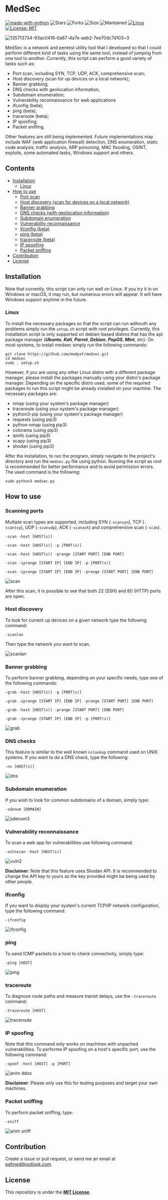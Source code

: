 
# MedSec

[![made-with-python](https://img.shields.io/badge/Made%20with-Python-1f425f.svg)](https://www.python.org/)
![Stars](https://img.shields.io/github/stars/medpaf/medsec.svg)
![Forks](https://img.shields.io/github/forks/medpaf/medsec.svg)
![Size](https://img.shields.io/github/repo-size/medpaf/medsec)
![Mantained](https://img.shields.io/badge/Maintained%3F-yes-green.svg)
[![Linux](https://svgshare.com/i/Zhy.svg)](https://svgshare.com/i/Zhy.svg)
[![License: MIT](https://img.shields.io/badge/License-MIT-yellow.svg)](https://opensource.org/licenses/MIT)

![135713734-93ac0416-0a67-4a7e-aeb2-7ee70dc7d103~3](https://user-images.githubusercontent.com/61552222/136041183-34e52f67-f93f-4cea-9df6-38d3b5cc5163.png)

MedSec is a network and pentest utility tool that I developed so that I could perform different kind of tasks using the same tool, instead of jumping from one tool to another.
Currently, this script can perform a good variety of tasks such as:
- Port scan, including SYN, TCP, UDP, ACK, comprehensive scan;
- Host discovery (scan for up devices on a local network);
- Banner grabbing;
- DNS checks with geolocation information;
- Subdomain enumeration;
- Vulnerability reconnaissance for web applications
- ifconfig (beta);
- ping (beta);
- traceroute (beta);
- IP spoofing;
- Packet sniffing.

Other features are still being implemented. Future implementations may include WAF (web application firewall) detection, DNS enumeration, static code analysis, traffic analysis, ARP poisoning, MAC flooding, OSINT, exploits, some automated tasks, Windows support and others.

## Contents
+ [Installation](#installation)
  - [Linux](#linux)
+ [How to use](#how-to-use)
  - [Port scan](#scanning-ports)
  - [Host discovery (scan for devices on a local network)](#host-discovery)
  - [Banner grabbing](#banner-grabbing)
  - [DNS checks (with geolocation information)](#dns-checks)
  - [Subdomain enumeration](#subdomain-enumeration)
  - [Vulnerability reconnaissance](#vulnerability-reconnaissance)
  - [ifconfig (beta)](#ifconfig)
  - [ping (beta)](#ping)
  - [traceroute (beta)](#traceroute)
  - [IP spoofing](#ip-spoofing)
  - [Packet sniffing](#packet-sniffing)
+ [Contribution](#contribution)
+ [License](#license)

## Installation

Note that currently, this script can only run well on Linux. If you try it in on Windows or macOS, it may run, but numerous errors will appear. It will have Windows support anytime in the future.

### Linux

To install the necessary packages so that the script can run withouth any problems simply run the `setup.sh` script with root privileges. Currently, this installation script is only supported on debian-based distros that has the apt package manager (***Ubuntu***, ***Kali***, ***Parrot***, ***Debian***, ***PopOS***, ***Mint***, etc). On most systems, to install medsec simply run the following commands:
```
git clone https://github.com/medpaf/medsec.git
cd medsec
sudo . setup.sh
```
However, if you are using any other Linux distro with a different package manager, please install the packages manually using your distro's package manager. Depending on the specific distro used, some of the required packages to run this script might be already installed on your machine.
The necessary packages are:
- nmap (using your system's package manager)
- traceroute (using your system's package manager)
- python3-pip (using your system's package manager)
- requests (using pip3)
- python-nmap (using pip3)
- colorama (using pip3)
- ipinfo (using pip3)
- scapy (using pip3)
- shodan (using pip3)

After the installation, to run the program, simply navigate to the project's directory and run the `medsec.py` file using python. Running the script as root is recommended for better performance and to avoid permission errors. The used command is the following:
```
sudo python3 medsec.py
```
## How to use
### Scanning ports
Multiple scan types are supported, including SYN (`-scansyn`), TCP (`-scantcp`), UDP (`-scanudp`), ACK (`-scanack`) and comprehensive scan (`-scan`).

`-scan -host [HOST(s)]`

`-scan -host [HOST(s)] -p [PORT(s)]`

`-scan -host [HOST(s)] -prange [START PORT] [END PORT]`

`-scan -iprange [START IP] [END IP] -p [PORT(s)]`

`-scan -iprange [START IP] [END IP] -prange [START PORT] [END PORT]`

![scan](https://user-images.githubusercontent.com/61552222/134312220-9bfbfd14-aaed-411b-8299-0169f7fefbf9.png)

After this scan, it is possible to see that both 22 (SSH) and 80 (HTTP) ports are open.

### Host discovery
To look for current up devices on a given network type the following command:

`-scanlan`

Then type the network you want to scan.

![scanlan](https://user-images.githubusercontent.com/61552222/135727715-5cdc4533-b3ec-4122-90f7-1d8fa0c2da7d.png)

### Banner grabbing
To perform banner grabbing, depending on your specific needs, type one of the following commands:

`-grab -host [HOST(s)] -p [PORT(s)]`

`-grab -iprange [START IP] [END IP] -prange [START PORT] [END PORT]`

`-grab -host [HOST(s)] -prange [START PORT] [END PORT]`

`-grab -iprange [START IP] [END IP] -p [PORT(s)]`

![grab](https://user-images.githubusercontent.com/61552222/134312366-3548a436-7462-4e3a-8304-dc2befb74c3a.png)

### DNS checks
This feature is similar to the well known `nslookup` command used on UNIX systems. If you want to do a DNS check, type the following:

`-ns [HOST(s)]`

![dns](https://user-images.githubusercontent.com/61552222/134312444-fe74ff4a-76d1-4bef-9093-e83cdebe50e6.png)

### Subdomain enumeration
If you wish to look for common subdomains of a domain, simply type:

`-sdenum [DOMAIN]`

![sdenum3](https://user-images.githubusercontent.com/61552222/135729173-95f7fb5e-7c58-4a96-83f9-ee470b6425c7.png)

### Vulnerability reconnaissance
To scan a web app for vulnerabilities use following command:

`-vulnscan -host [HOST(s)]`

![vuln2](https://user-images.githubusercontent.com/61552222/136042995-840b9da2-69f5-4a2a-8685-dac6289c7582.gif)

**Disclaimer**: Note that this feature uses Shodan API. It is recommended to change the API key to yours as the key provided might be being used by other people.
### ifconfig
If you want to display your system's current TCP/IP network configuration, type the following command:

`-ifconfig`

![ifconfig](https://user-images.githubusercontent.com/61552222/134312657-b7262736-0ae0-4a39-bb72-c6dc0bc6869b.png)

### ping
To send ICMP packets to a host to check connectivity, simply type:

`-ping [HOST]`

![ping](https://user-images.githubusercontent.com/61552222/134312705-9e7237c1-dfe4-470b-9b35-f9560884d039.png)

### traceroute
To diagnose route paths and measure transit delays, use the `-traceroute` command:

`-traceroute [HOST]`

![traceroute](https://user-images.githubusercontent.com/61552222/134312735-7f185efd-4264-4fbb-96d8-91a053d0ff6e.png)

### IP spoofing
Note that this command only works on machines with unpached vulnerabilities. To performe IP spoofing on a host's specific port, use the following command:

`-spoof -host [HOST] -p [PORT]`

![anim ddos](https://user-images.githubusercontent.com/61552222/135481491-a24e689c-ba4b-4eb4-933b-2be9c85fcddb.gif)

**Disclaimer**: Please only use this for testing purposes and target your own machines.

### Packet sniffing
To perform packet sniffing, type:

`-sniff`

![anim sniff](https://user-images.githubusercontent.com/61552222/135460586-240e23e0-783a-4fc8-a088-1e15a0b9af3d.gif)

## Contribution

Create a issue or pull request, or send me an email at [pafmed@outlook.com](mailto:pafmed@outlook.com).
## License

This repository is under the [**MIT License**](https://opensource.org/licenses/MIT).


